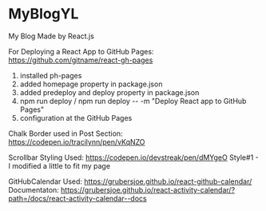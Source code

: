 # MyBlogYL
My Blog Made by React.js

For Deploying a React App to GitHub Pages:
https://github.com/gitname/react-gh-pages
1. installed ph-pages
2. added homepage property in package.json
3. added predeploy and deploy property in package.json
4. npm run deploy / npm run deploy -- -m "Deploy React app to GitHub Pages"
5. configuration at the GitHub Pages

Chalk Border used in Post Section:
https://codepen.io/tracilynn/pen/vKqNZO

Scrollbar Styling Used:
https://codepen.io/devstreak/pen/dMYgeO
Style#1 - I modified a little to fit my page

GitHubCalendar Used: 
https://grubersjoe.github.io/react-github-calendar/
Documentaton: https://grubersjoe.github.io/react-activity-calendar/?path=/docs/react-activity-calendar--docs
